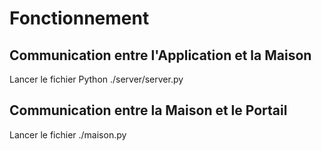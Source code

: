 # Fonctionnement
## Communication entre l'Application et la Maison
Lancer le fichier Python ./server/server.py
## Communication entre la Maison et le Portail
Lancer le fichier ./maison.py
